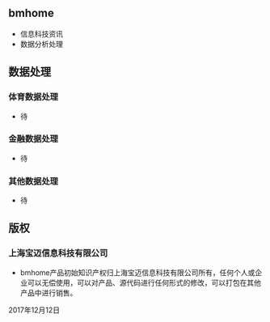 ## bmhome

- 信息科技资讯
- 数据分析处理

## 数据处理

### 体育数据处理
- 待

### 金融数据处理
- 待

### 其他数据处理
- 待

## 版权

### 上海宝迈信息科技有限公司
- bmhome产品初始知识产权归上海宝迈信息科技有限公司所有，任何个人或企业可以无偿使用，可以对产品、源代码进行任何形式的修改，可以打包在其他产品中进行销售。

2017年12月12日
